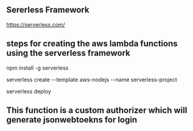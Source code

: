 ## Sererless Framework

https://serverless.com/ 

## steps for creating the aws lambda functions using the serverless framework

npm install -g serverless

serverless create --template aws-nodejs --name serverless-project

serverless deploy

## This function is a custom authorizer which will generate jsonwebtoekns for login 





